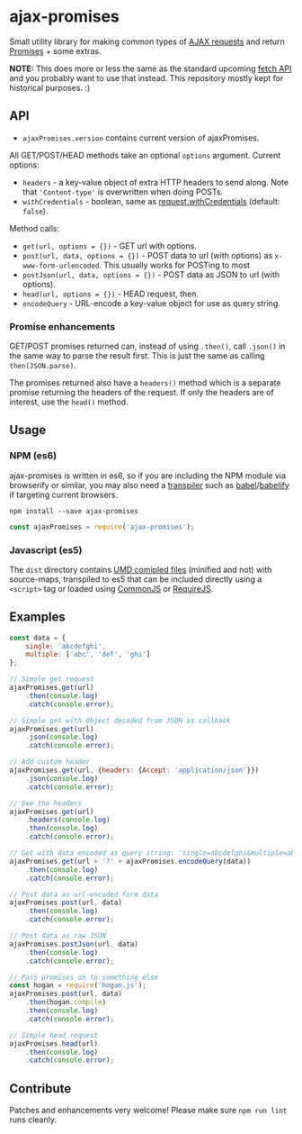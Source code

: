# ajax-promises

Small utility library for making common types of [AJAX requests](https://developer.mozilla.org/en-US/docs/AJAX/Getting_Started) and return [Promises](https://developer.mozilla.org/en/docs/Web/JavaScript/Reference/Global_Objects/Promise) + some extras.

**NOTE:** This does more or less the same as the standard upcoming [fetch API](https://github.github.io/fetch/) and you probably want to use that instead. This repository mostly kept for historical purposes. :)

## API

* `ajaxPromises.version` contains current version of ajaxPromises.

All GET/POST/HEAD methods take an optional `options` argument. Current options:

* `headers` - a key-value object of extra HTTP headers to send along. Note that `'Content-type'` is overwritten when doing POSTs.
* `withCredentials` - boolean, same as [request.withCredentials](https://developer.mozilla.org/en-US/docs/Web/API/XMLHttpRequest/withCredentials) (default: `false`).

Method calls:

* `get(url, options = {})` - GET url with options.
* `post(url, data, options = {})` - POST data to url (with options) as `x-www-form-urlencoded`. This usually works for POSTing to most 
* `postJson(url, data, options = {})` - POST data as JSON to url (with options).
* `head(url, options = {})` - HEAD request, then.
* `encodeQuery` - URL-encode a key-value object for use as query string.

### Promise enhancements

GET/POST promises returned can, instead of using `.then()`, call `.json()` in the same way to parse the result first. This is just the same as calling `then(JSON.parse)`.

The promises returned also have a `headers()` method which is a separate promise returning the headers of the request. If only the headers are of interest, use the `head()` method.
 
## Usage

### NPM (es6)

ajax-promises is written in es6, so if you are including the NPM module via browserify or similar, you may also need a [transpiler](https://en.wikipedia.org/wiki/Source-to-source_compiler) such as [babel](https://babeljs.io/)/[babelify](https://github.com/babel/babelify) if targeting current browsers.   

    npm install --save ajax-promises

```javascript
const ajaxPromises = require('ajax-promises');
```

### Javascript (es5)

The `dist` directory contains [UMD comipled files](https://github.com/umdjs/umd) (minified and not) with source-maps, transpiled to es5 that can be included directly using a `<script>` tag or loaded using [CommonJS](https://en.wikipedia.org/wiki/CommonJS) or [RequireJS](http://requirejs.org/).  

## Examples

```javascript
const data = {
    single: 'abcdefghi',
    multiple: ['abc', 'def', 'ghi']
};

// Simple get request
ajaxPromises.get(url)
    .then(console.log)
    .catch(console.error);

// Simple get with Object decoded from JSON as callback
ajaxPromises.get(url)
    .json(console.log)
    .catch(console.error);

// Add custom header
ajaxPromises.get(url, {headers: {Accept: 'application/json'}})
    .json(console.log)
    .catch(console.error);

// See the headers
ajaxPromises.get(url)
    .headers(console.log)
    .then(console.log)
    .catch(console.error);

// Get with data encoded as query string: 'single=abcdefghi&multiple=abc&multiple=def&multiple=ghi'
ajaxPromises.get(url + '?' + ajaxPromises.encodeQuery(data))
    .then(console.log)
    .catch(console.error);

// Post data as url-encoded form data
ajaxPromises.post(url, data)
    .then(console.log)
    .catch(console.error);

// Post data as raw JSON
ajaxPromises.postJson(url, data)
    .then(console.log)
    .catch(console.error);

// Pass promises on to something else
const hogan = require('hogan.js');
ajaxPromises.post(url, data)
    .then(hogan.compile)
    .then(console.log)
    .catch(console.error);

// Simple head request
ajaxPromises.head(url)
    .then(console.log)
    .catch(console.error);
```

## Contribute

Patches and enhancements very welcome! Please make sure `npm run lint` runs cleanly.
